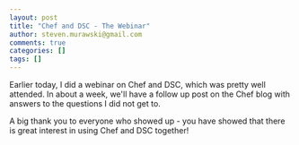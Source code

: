 ```yaml
---
layout: post
title: "Chef and DSC - The Webinar"
author: steven.murawski@gmail.com
comments: true
categories: []
tags: []
---
```


Earlier today, I did a webinar on Chef and DSC, which was pretty well attended.  In about a week, we'll have a follow up post on the Chef blog with answers to the questions I did not get to.

A big thank you to everyone who showed up - you have showed that there is great interest in using Chef and DSC together!

<script type="text/javascript" src="https://www.brighttalk.com/clients/js/embed/embed.js"></script> <object class="BrightTALKEmbed" width="705" height="660">     <param name="player" value="channel_player"/>     <param name="domain" value="https://www.brighttalk.com"/>     <param name="channelid" value="11349"/>     <param name="communicationid" value="196441"/>     <param name="autoStart" value="false"/>     <param name="theme" value=""/> </object>